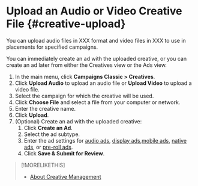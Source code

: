 # Upload an Audio or Video Creative File {#creative-upload}

You can upload audio files in XXX format and video files in XXX to use in placements for specified campaigns.

You can immediately create an ad with the uploaded creative, or you can create an ad later from either the Creatives view or the Ads view.

1. In the main menu, click **Campaigns Classic > Creatives**.
1. Click **Upload Audio** to upload an audio file or **Upload Video** to upload a video file.
1. Select the campaign for which the creative will be used.
1. Click **Choose File** and select a file from your computer  <!-- device possible? -->  or network.
1. Enter the creative name.
1. Click **Upload**.
1. (Optional) Create an ad with the uploaded creative:
   1. Click **Create an Ad**.
   1. Select the ad subtype.
   1. Enter the ad settings for [audio ads](/help/dsp/campaigns/ads/ad-settings-audio.md), [display ads](/help/dsp/campaigns/ads/ad-settings-display.md),[mobile ads](/help/dsp/campaigns/ads/ad-settings-mobile.md), [native ads](/help/dsp/campaigns/ads/ad-settings-native.md), or [pre-roll ads](/help/dsp/campaigns/ads/ad-settings-pre-roll.md).
   1. Click **Save & Submit for Review**.

>[!MORELIKETHIS]
>
>* [About Creative Management](creative-about.md)
